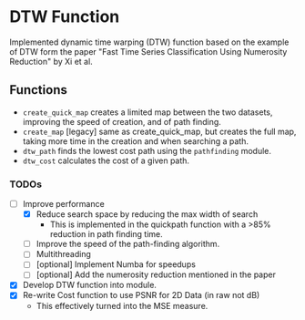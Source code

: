 # DTW Function
Implemented dynamic time warping (DTW) function based on the example of DTW form the paper "Fast Time Series 
Classification Using Numerosity Reduction" by Xi et al.

## Functions
 - `create_quick_map` creates a limited map between the two datasets, improving the speed of creation, and of path
 finding.
 - `create_map` [legacy] same as create_quick_map, but creates the full map, taking more time in the creation and when 
 searching a path.
 - `dtw_path` finds the lowest cost path using the `pathfinding` module.
 - `dtw_cost` calculates the cost of a given path.

### TODOs
- [ ] Improve performance
  - [X] Reduce search space by reducing the max width of search
    - This is implemented in the quickpath function with a >85% reduction in path finding time.
  - [ ] Improve the speed of the path-finding algorithm.
  - [ ] Multithreading
  - [ ] [optional] Implement Numba for speedups 
  - [ ] [optional] Add the numerosity reduction mentioned in the paper 
- [x] Develop DTW function into module.
- [x] Re-write Cost function to use PSNR for 2D Data (in raw not dB)
  - This effectively turned into the MSE measure.  

 
